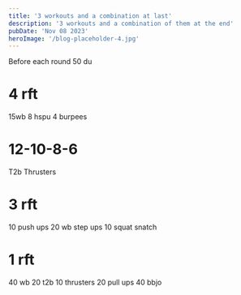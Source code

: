 ```yaml
---
title: '3 workouts and a combination at last'
description: '3 workouts and a combination of them at the end'
pubDate: 'Nov 08 2023'
heroImage: '/blog-placeholder-4.jpg'
---
```

Before each round 50 du
# 4 rft 
 15wb
 8 hspu
 4 burpees
# 12-10-8-6
 T2b
 Thrusters
# 3 rft
 10 push ups
 20 wb step ups
 10 squat snatch 
# 1 rft 
40 wb
20 t2b
10 thrusters
20 pull ups 
40 bbjo
